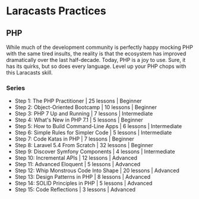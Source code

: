# Laracasts Practices

## PHP

While much of the development community is perfectly happy mocking PHP with the same tired insults, the reality is that the ecosystem has improved dramatically over the last half-decade. Today, PHP is a joy to use. Sure, it has its quirks, but so does every language. Level up your PHP chops with this Laracasts skill.

### Series

- Step 1: The PHP Practitioner | 25 lessons | Beginner
- Step 2: Object-Oriented Bootcamp | 10 lessons | Beginner
- Step 3: PHP 7 Up and Running | 7 lessons | Intermediate
- Step 4: What's New in PHP 7.1 | 5 lessons | Beginner
- Step 5: How to Build Command-Line Apps | 6 lessons | Intermediate
- Step 6: Simple Rules for Simpler Code | 5 lessons | Intermediate
- Step 7: Code Katas in PHP | 7 lessons | Beginner
- Step 8: Laravel 5.4 From Scratch | 32 lessons | Beginner
- Step 9: Discover Symfony Components | 4 lessons | Intermediate
- Step 10: Incremental APIs | 12 lessons | Advanced
- Step 11: Advanced Eloquent | 5 lessons | Advanced
- Step 12: Whip Monstrous Code Into Shape | 20 lessons | Advanced
- Step 13: Design Patterns in PHP | 8 lessons | Advanced
- Step 14: SOLID Principles in PHP | 5 lessons | Advanced
- Step 15: Code Reflections | 3 lessons | Advanced

